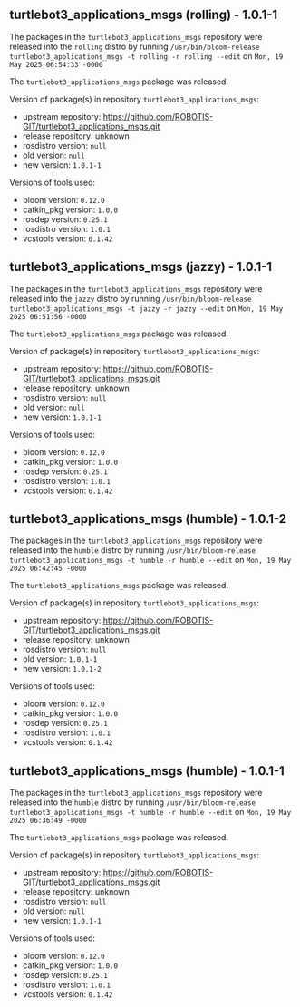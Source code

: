 ## turtlebot3_applications_msgs (rolling) - 1.0.1-1

The packages in the `turtlebot3_applications_msgs` repository were released into the `rolling` distro by running `/usr/bin/bloom-release turtlebot3_applications_msgs -t rolling -r rolling --edit` on `Mon, 19 May 2025 06:54:33 -0000`

The `turtlebot3_applications_msgs` package was released.

Version of package(s) in repository `turtlebot3_applications_msgs`:

- upstream repository: https://github.com/ROBOTIS-GIT/turtlebot3_applications_msgs.git
- release repository: unknown
- rosdistro version: `null`
- old version: `null`
- new version: `1.0.1-1`

Versions of tools used:

- bloom version: `0.12.0`
- catkin_pkg version: `1.0.0`
- rosdep version: `0.25.1`
- rosdistro version: `1.0.1`
- vcstools version: `0.1.42`


## turtlebot3_applications_msgs (jazzy) - 1.0.1-1

The packages in the `turtlebot3_applications_msgs` repository were released into the `jazzy` distro by running `/usr/bin/bloom-release turtlebot3_applications_msgs -t jazzy -r jazzy --edit` on `Mon, 19 May 2025 06:51:56 -0000`

The `turtlebot3_applications_msgs` package was released.

Version of package(s) in repository `turtlebot3_applications_msgs`:

- upstream repository: https://github.com/ROBOTIS-GIT/turtlebot3_applications_msgs.git
- release repository: unknown
- rosdistro version: `null`
- old version: `null`
- new version: `1.0.1-1`

Versions of tools used:

- bloom version: `0.12.0`
- catkin_pkg version: `1.0.0`
- rosdep version: `0.25.1`
- rosdistro version: `1.0.1`
- vcstools version: `0.1.42`


## turtlebot3_applications_msgs (humble) - 1.0.1-2

The packages in the `turtlebot3_applications_msgs` repository were released into the `humble` distro by running `/usr/bin/bloom-release turtlebot3_applications_msgs -t humble -r humble --edit` on `Mon, 19 May 2025 06:42:45 -0000`

The `turtlebot3_applications_msgs` package was released.

Version of package(s) in repository `turtlebot3_applications_msgs`:

- upstream repository: https://github.com/ROBOTIS-GIT/turtlebot3_applications_msgs.git
- release repository: unknown
- rosdistro version: `null`
- old version: `1.0.1-1`
- new version: `1.0.1-2`

Versions of tools used:

- bloom version: `0.12.0`
- catkin_pkg version: `1.0.0`
- rosdep version: `0.25.1`
- rosdistro version: `1.0.1`
- vcstools version: `0.1.42`


## turtlebot3_applications_msgs (humble) - 1.0.1-1

The packages in the `turtlebot3_applications_msgs` repository were released into the `humble` distro by running `/usr/bin/bloom-release turtlebot3_applications_msgs -t humble -r humble --edit` on `Mon, 19 May 2025 06:36:49 -0000`

The `turtlebot3_applications_msgs` package was released.

Version of package(s) in repository `turtlebot3_applications_msgs`:

- upstream repository: https://github.com/ROBOTIS-GIT/turtlebot3_applications_msgs.git
- release repository: unknown
- rosdistro version: `null`
- old version: `null`
- new version: `1.0.1-1`

Versions of tools used:

- bloom version: `0.12.0`
- catkin_pkg version: `1.0.0`
- rosdep version: `0.25.1`
- rosdistro version: `1.0.1`
- vcstools version: `0.1.42`


